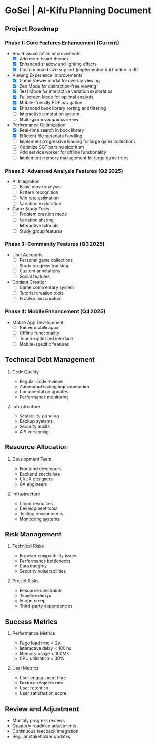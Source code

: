 # GoSei | AI-Kifu Planning Document

## Project Roadmap

### Phase 1: Core Features Enhancement (Current)
- Board visualization improvements
  - [x] Add more board themes
  - [x] Enhanced shadow and lighting effects
  - [x] Custom board size support (implemented but hidden in UI)

- Viewing Experience Improvements
  - [x] Game Viewer modal for overlay viewing
  - [x] Zen Mode for distraction-free viewing
  - [x] Test Mode for interactive variation exploration
  - [x] Fullscreen Mode for optimal analysis
  - [x] Mobile-friendly PDF navigation
  - [x] Enhanced book library sorting and filtering
  - [ ] Interactive annotation system
  - [ ] Multi-game comparison view

- Performance Optimization
  - [x] Real-time search in book library
  - [x] Efficient file metadata handling
  - [ ] Implement progressive loading for large game collections
  - [ ] Optimize SGF parsing algorithm
  - [ ] Add service worker for offline functionality
  - [ ] Implement memory management for large game trees

### Phase 2: Advanced Analysis Features (Q2 2025)
- AI Integration
  - [ ] Basic move analysis
  - [ ] Pattern recognition
  - [ ] Win rate estimation
  - [ ] Variation exploration

- Game Study Tools
  - [ ] Problem creation mode
  - [ ] Variation sharing
  - [ ] Interactive tutorials
  - [ ] Study group features

### Phase 3: Community Features (Q3 2025)
- User Accounts
  - [ ] Personal game collections
  - [ ] Study progress tracking
  - [ ] Custom annotations
  - [ ] Social features

- Content Creation
  - [ ] Game commentary system
  - [ ] Tutorial creation tools
  - [ ] Problem set creation

### Phase 4: Mobile Enhancement (Q4 2025)
- Mobile App Development
  - [ ] Native mobile apps
  - [ ] Offline functionality
  - [ ] Touch-optimized interface
  - [ ] Mobile-specific features

## Technical Debt Management
1. Code Quality
   - Regular code reviews
   - Automated testing implementation
   - Documentation updates
   - Performance monitoring

2. Infrastructure
   - Scalability planning
   - Backup systems
   - Security audits
   - API versioning

## Resource Allocation
1. Development Team
   - Frontend developers
   - Backend specialists
   - UI/UX designers
   - QA engineers

2. Infrastructure
   - Cloud resources
   - Development tools
   - Testing environments
   - Monitoring systems

## Risk Management
1. Technical Risks
   - Browser compatibility issues
   - Performance bottlenecks
   - Data integrity
   - Security vulnerabilities

2. Project Risks
   - Resource constraints
   - Timeline delays
   - Scope creep
   - Third-party dependencies

## Success Metrics
1. Performance Metrics
   - Page load time < 2s
   - Interactive delay < 100ms
   - Memory usage < 100MB
   - CPU utilization < 30%

2. User Metrics
   - User engagement time
   - Feature adoption rate
   - User retention
   - User satisfaction score

## Review and Adjustment
- Monthly progress reviews
- Quarterly roadmap adjustments
- Continuous feedback integration
- Regular stakeholder updates 